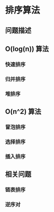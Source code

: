 # 排序算法
## 问题描述

## O(log(n)) 算法

### 快速排序

### 归并排序

### 堆排序

## O(n^2) 算法

### 冒泡排序

### 选择排序

### 插入排序

## 相关问题

### 链表排序

### 逆序对

